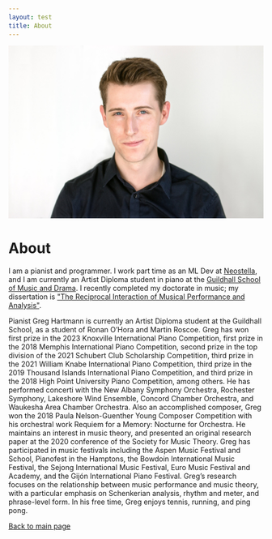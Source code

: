 ```yaml
---
layout: test
title: About
---
```

<img src="./assets/img/logo.jpg" alt="headshot" width="550"/>

# About

I am a pianist and programmer. I work part time as an ML Dev at [Neostella](https://www.neostella.com/about/), and I am currently an Artist Diploma student in piano at the [Guildhall School of Music and Drama](https://www.gsmd.ac.uk/). I recently completed my doctorate in music; my dissertation is ["The Reciprocal Interaction of Musical Performance and Analysis"](https://academicworks.cuny.edu/gc_etds/5754/).

Pianist Greg Hartmann is currently an Artist Diploma student at the Guildhall School, as a student of Ronan O’Hora and Martin Roscoe. Greg has won first prize in the 2023 Knoxville International Piano Competition, first prize in the 2018 Memphis International Piano Competition, second prize in the top division of the 2021 Schubert Club Scholarship Competition, third prize in the 2021 William Knabe International Piano Competition, third prize in the 2019 Thousand Islands International Piano Competition, and third prize in the 2018 High Point University Piano Competition, among others. He has performed concerti with the New Albany Symphony Orchestra, Rochester Symphony, Lakeshore Wind Ensemble, Concord Chamber Orchestra, and Waukesha Area Chamber Orchestra. Also an accomplished composer, Greg won the 2018 Paula Nelson-Guenther Young Composer Competition with his orchestral work Requiem for a Memory: Nocturne for Orchestra. He maintains an interest in music theory, and presented an original research paper at the 2020 conference of the Society for Music Theory. Greg has participated in music festivals including the Aspen Music Festival and School, Pianofest in the Hamptons, the Bowdoin International Music Festival, the Sejong International Music Festival, Euro Music Festival and Academy, and the Gijón International Piano Festival. Greg’s research focuses on the relationship between music performance and music theory, with a particular emphasis on Schenkerian analysis, rhythm and meter, and phrase-level form. In his free time, Greg enjoys tennis, running, and ping pong.

[Back to main page](./index)
